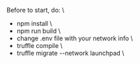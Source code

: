 Before to start, do: \
- npm install \
- npm run build \
- change .env file with your network info \
- truffle compile \
- truffle migrate --network launchpad \
